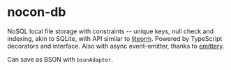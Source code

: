 # nocon-db

NoSQL local file storage with constraints -- unique keys, null check and indexing, akin to SQLite, with API similar to [liteorm](https://github.com/patarapolw/liteorm). Powered by TypeScript decorators and interface. Also with async event-emitter, thanks to [emittery](https://www.npmjs.com/package/emittery).

Can save as BSON with `bsonAdapter`.
